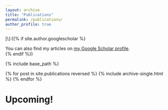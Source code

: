 ```yaml
---
layout: archive
title: "Publications"
permalink: /publications/
author_profile: true
---
```


[\\]:({% if site.author.googlescholar %}
  <div class="wordwrap">You can also find my articles on <a href="{{site.author.googlescholar}}">my Google Scholar profile</a>.</div>
{% endif %})

{% include base_path %}

{% for post in site.publications reversed %}
  {% include archive-single.html %}
{% endfor %}

# Upcoming!
